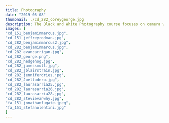 ```yaml
---
title: Photography
date: "2019-05-08"
thumbnail: ./cd_282_coreygeorge.jpg
description: The Black and White Photography course focuses on camera work, black and white film and print processing; basic techniques of exposure, lighting and laboratory work; emphasis on technical/creative/aesthetic aspects of photography. The Digital Photography course presents an overview of best practices of digital photo capture (camera work), file organization, image manipulation, and storage and output devices. 
images: [
"cd_151_benjaminmarcus.jpg",
"cd_151_jeffreyrodman.jpg",
"cd_282_benjaminmarcus2.jpg",
"cd_282_benjaminmarcus.jpg",
"cd_282_evancarrigan.jpg",
"cd_282_george.png",
"cd_282_hedgehog.jpg",
"cd_282_jamessmull.jpg",
"cd_282_jblairstrain.jpg",
"cd_282_jenniferdries.jpg",
"cd_282_Joeltodero.jpg",
"cd_282_laurasarria25.jpg",
"cd_282_laurasarria26.jpg",
"cd_282_laurasarria28.jpg",
"cd_282_stevievanwhy.jpg",
"fa_151_jonathanfugate.jpeg",
"fa_151_stefanolentini.jpg"
]
---
```


